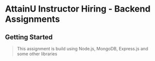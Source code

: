 # AttainU Instructor Hiring - Backend Assignments

## Getting Started

> This assignment is build using Node.js, MongoDB, Express.js and some other libraries
